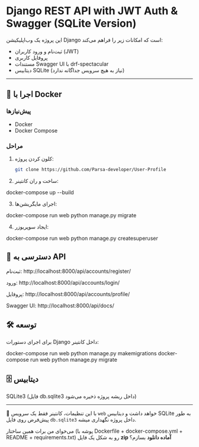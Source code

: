 # Django REST API with JWT Auth & Swagger (SQLite Version)

این پروژه یک وب‌اپلیکیشن Django است که امکانات زیر را فراهم می‌کند:
- ثبت‌نام و ورود کاربران (JWT)
- پروفایل کاربری
- مستندات Swagger UI با drf-spectacular
- دیتابیس SQLite (نیاز به هیچ سرویس جداگانه ندارد)

---

## 🚀 اجرا با Docker

### پیش‌نیازها
- Docker
- Docker Compose

### مراحل
1. کلون کردن پروژه:
   ```bash
   git clone https://github.com/Parsa-developer/User-Profile

2. ساخت و ران کانتینر:

docker-compose up --build


3. اجرای مایگریشن‌ها:

docker-compose run web python manage.py migrate


4. ایجاد سوپریوزر:

docker-compose run web python manage.py createsuperuser

## 📡 دسترسی به API

ثبت‌نام: http://localhost:8000/api/accounts/register/

ورود: http://localhost:8000/api/accounts/login/

پروفایل: http://localhost:8000/api/accounts/profile/

Swagger UI: http://localhost:8000/api/docs/

## 🛠️ توسعه

برای اجرای دستورات Django داخل کانتینر:

docker-compose run web python manage.py makemigrations
docker-compose run web python manage.py migrate

## 🗄️ دیتابیس

SQLite3 (فایل db.sqlite3 داخل ریشه پروژه ذخیره می‌شود)


---

🔑 با این تنظیمات، کانتینر فقط یک سرویس `web` خواهد داشت و دیتابیس SQLite به طور پیش‌فرض روی فایل `db.sqlite3` داخل پروژه نگهداری میشه.  

می‌خوای من برات همین ساختار (پوشه با Dockerfile + docker-compose.yml + README + requirements.txt) رو به شکل یک فایل **zip آماده دانلود** بسازم؟
